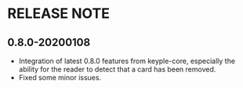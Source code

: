RELEASE NOTE
============

0.8.0-20200108
--------------

- Integration of latest 0.8.0 features from keyple-core, especially 
the ability for the reader to detect that a card has been removed.
- Fixed some minor issues.
